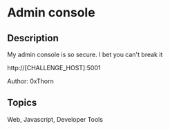 # Admin console

## Description

My admin console is so secure. I bet you can't break it

http://[CHALLENGE_HOST]:5001

Author: 0xThorn

## Topics

Web, Javascript, Developer Tools